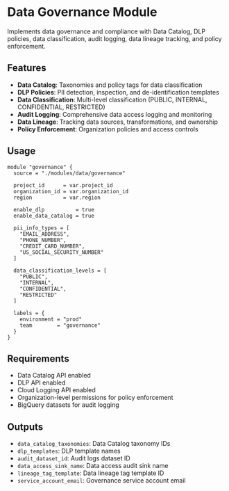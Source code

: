 # Data Governance Module

Implements data governance and compliance with Data Catalog, DLP policies, data classification, audit logging, data lineage tracking, and policy enforcement.

## Features

- **Data Catalog**: Taxonomies and policy tags for data classification
- **DLP Policies**: PII detection, inspection, and de-identification templates
- **Data Classification**: Multi-level classification (PUBLIC, INTERNAL, CONFIDENTIAL, RESTRICTED)
- **Audit Logging**: Comprehensive data access logging and monitoring
- **Data Lineage**: Tracking data sources, transformations, and ownership
- **Policy Enforcement**: Organization policies and access controls

## Usage

```hcl
module "governance" {
  source = "./modules/data/governance"
  
  project_id      = var.project_id
  organization_id = var.organization_id
  region          = var.region
  
  enable_dlp          = true
  enable_data_catalog = true
  
  pii_info_types = [
    "EMAIL_ADDRESS",
    "PHONE_NUMBER",
    "CREDIT_CARD_NUMBER",
    "US_SOCIAL_SECURITY_NUMBER"
  ]
  
  data_classification_levels = [
    "PUBLIC",
    "INTERNAL", 
    "CONFIDENTIAL",
    "RESTRICTED"
  ]
  
  labels = {
    environment = "prod"
    team        = "governance"
  }
}
```

## Requirements

- Data Catalog API enabled
- DLP API enabled
- Cloud Logging API enabled
- Organization-level permissions for policy enforcement
- BigQuery datasets for audit logging

## Outputs

- `data_catalog_taxonomies`: Data Catalog taxonomy IDs
- `dlp_templates`: DLP template names
- `audit_dataset_id`: Audit logs dataset ID
- `data_access_sink_name`: Data access audit sink name
- `lineage_tag_template`: Data lineage tag template ID
- `service_account_email`: Governance service account email